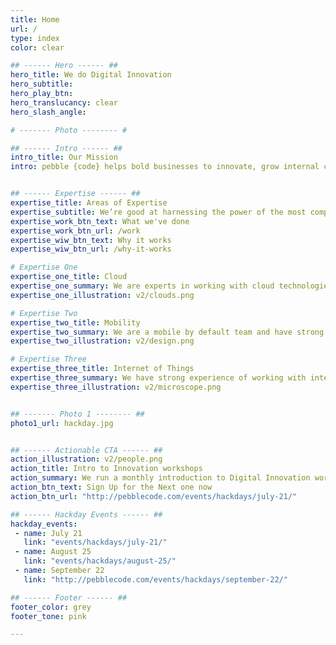 ```yaml
---
title: Home
url: /
type: index
color: clear

## ------ Hero ------ ##
hero_title: We do Digital Innovation
hero_subtitle:
hero_play_btn:
hero_translucancy: clear
hero_slash_angle:

# ------- Photo -------- #

## ------ Intro ------ ##
intro_title: Our Mission
intro: pebble {code} helps bold businesses to innovate, grow internal capabilities and create digital products that customers love. From start-ups to global enterprises our clients hire us for digital acceleration and innovation.


## ------ Expertise ------ ##
expertise_title: Areas of Expertise
expertise_subtitle: We’re good at harnessing the power of the most complex tools and technologies and applying these to solve business problems.
expertise_work_btn_text: What we've done
expertise_work_btn_url: /work
expertise_wiw_btn_text: Why it works
expertise_wiw_btn_url: /why-it-works

# Expertise One
expertise_one_title: Cloud
expertise_one_summary: We are experts in working with cloud technologies and have experience of configuring, automating and managing Amazon Web Services, Azure, Rackspace and even some old school bare metal.
expertise_one_illustration: v2/clouds.png

# Expertise Two
expertise_two_title: Mobility
expertise_two_summary: We are a mobile by default team and have strong expertise in design and development for mobile. We are excited by progressive web apps and the blurring between native and web.
expertise_two_illustration: v2/design.png

# Expertise Three
expertise_three_title: Internet of Things
expertise_three_summary: We have strong experience of working with internet_enabled hardware including firmware. We have worked with Bluetooth Low Energy, Light Bulbs, Rasperry Pis and Sensors.
expertise_three_illustration: v2/microscope.png


## ------- Photo 1 -------- ##
photo1_url: hackday.jpg


## ------ Actionable CTA ------ ##
action_illustration: v2/people.png
action_title: Intro to Innovation workshops
action_summary: We run a monthly introduction to Digital Innovation workshop at pebble HQ. This is a practical workshop on techniques that can make your organisation more innovative.
action_btn_text: Sign Up for the Next one now
action_btn_url: "http://pebblecode.com/events/hackdays/july-21/"

## ------ Hackday Events ------ ##
hackday_events:
 - name: July 21
   link: "events/hackdays/july-21/"
 - name: August 25
   link: "events/hackdays/august-25/"
 - name: September 22
   link: "http://pebblecode.com/events/hackdays/september-22/"

## ------ Footer ------ ##
footer_color: grey
footer_tone: pink

---
```

